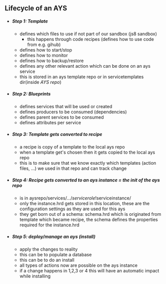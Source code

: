 ## Lifecycle of an AYS

- ##### *Step 1*: Template
    - defines which files to use if not part of our sandbox (js8 sandbox)
      - this happens through code recipes (defines how to use code from e.g. gihub)
    - defines how to start/stop
    - defines how to monitor
    - defines how to backup/restore
    - defines any other relevant action which can be done on an ays service
    - this is stored in an ays template repo or in servicetemplates dir(inside *AYS repo*)


- ##### *Step 2*: Blueprints
    - defines services that will be used or created
    - defines producers to be consumed (dependencies)  
    - defines parent services to be consumed  
    - defines attributes per service

- ##### *Step 3*: Template gets converted to recipe
    - a recipe is copy of a template to the local ays repo
    - when a template get's chosen then it gets copied to the local ays repo
    - this is to make sure that we know exactly which templates (action files, ...) we used in that repo and can track change

- ##### *Step 4*: Recipe gets converted to an ays instance = the init of the ays repo
    - is in aysrepo/services/.../$servicerole!$serviceinstance/
    - only the instance.hrd gets stored in this location, these are the configuration settings as they are used for this ays
    - they get born out of a schema: schema.hrd which is originated from template which became recipe, the schema defines the properties required for the instance.hrd

- ##### *Step 5*: deploy/manage an ays (install)
    - apply the changes to reality
    - this can be to populate a database
    - this can be to do an install
    - all types of actions now are possible on the ays instance
    - if a change happens in 1,2,3 or 4 this will have an automatic impact while installing
